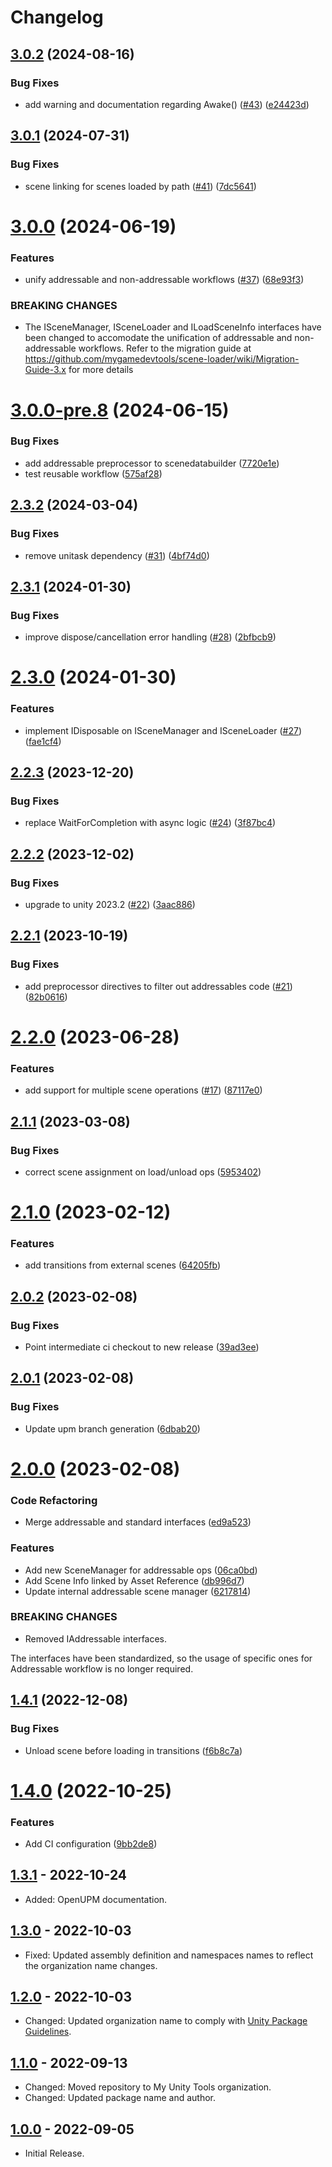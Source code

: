 # Changelog

## [3.0.2](https://github.com/mygamedevtools/scene-loader/compare/3.0.1...3.0.2) (2024-08-16)


### Bug Fixes

* add warning and documentation regarding Awake() ([#43](https://github.com/mygamedevtools/scene-loader/issues/43)) ([e24423d](https://github.com/mygamedevtools/scene-loader/commit/e24423ddd568e3cce856f9ce6b14c49ec3061d48))

## [3.0.1](https://github.com/mygamedevtools/scene-loader/compare/3.0.0...3.0.1) (2024-07-31)


### Bug Fixes

* scene linking for scenes loaded by path ([#41](https://github.com/mygamedevtools/scene-loader/issues/41)) ([7dc5641](https://github.com/mygamedevtools/scene-loader/commit/7dc5641dfbb2cfae70ba7fe9268f4052183c0d73))

# [3.0.0](https://github.com/mygamedevtools/scene-loader/compare/2.3.2...3.0.0) (2024-06-19)


### Features

* unify addressable and non-addressable workflows ([#37](https://github.com/mygamedevtools/scene-loader/issues/37)) ([68e93f3](https://github.com/mygamedevtools/scene-loader/commit/68e93f3e36efdf5cc3e12adb92490cbc3e75f77f))


### BREAKING CHANGES

* The ISceneManager, ISceneLoader and ILoadSceneInfo interfaces have been changed to accomodate the unification of addressable and non-addressable workflows. Refer to the migration guide at https://github.com/mygamedevtools/scene-loader/wiki/Migration-Guide-3.x for more details

# [3.0.0-pre.8](https://github.com/mygamedevtools/scene-loader/compare/3.0.0-pre.7...3.0.0-pre.8) (2024-06-15)


### Bug Fixes

* add addressable preprocessor to scenedatabuilder ([7720e1e](https://github.com/mygamedevtools/scene-loader/commit/7720e1e3f3c97c2f93ab9cf83f314f79b77f0e9f))
* test reusable workflow ([575af28](https://github.com/mygamedevtools/scene-loader/commit/575af284a41ae4a654a7a0d591661911d0a5e1bb))

## [2.3.2](https://github.com/mygamedevtools/scene-loader/compare/2.3.1...2.3.2) (2024-03-04)


### Bug Fixes

* remove unitask dependency ([#31](https://github.com/mygamedevtools/scene-loader/issues/31)) ([4bf74d0](https://github.com/mygamedevtools/scene-loader/commit/4bf74d0d7e246d1ec9de42e73ea70aba7d260f1d))

## [2.3.1](https://github.com/mygamedevtools/scene-loader/compare/2.3.0...2.3.1) (2024-01-30)


### Bug Fixes

* improve dispose/cancellation error handling ([#28](https://github.com/mygamedevtools/scene-loader/issues/28)) ([2bfbcb9](https://github.com/mygamedevtools/scene-loader/commit/2bfbcb95487aa4a81bc4e0d7547908c00597715c))

# [2.3.0](https://github.com/mygamedevtools/scene-loader/compare/2.2.3...2.3.0) (2024-01-30)


### Features

* implement IDisposable on ISceneManager and ISceneLoader ([#27](https://github.com/mygamedevtools/scene-loader/issues/27)) ([fae1cf4](https://github.com/mygamedevtools/scene-loader/commit/fae1cf471e930a2b773ead6d99b3b1418cf022b9))

## [2.2.3](https://github.com/mygamedevtools/scene-loader/compare/2.2.2...2.2.3) (2023-12-20)


### Bug Fixes

* replace WaitForCompletion with async logic ([#24](https://github.com/mygamedevtools/scene-loader/issues/24)) ([3f87bc4](https://github.com/mygamedevtools/scene-loader/commit/3f87bc4345808cee7e80435286a23ee2268deb73))

## [2.2.2](https://github.com/mygamedevtools/scene-loader/compare/2.2.1...2.2.2) (2023-12-02)


### Bug Fixes

* upgrade to unity 2023.2 ([#22](https://github.com/mygamedevtools/scene-loader/issues/22)) ([3aac886](https://github.com/mygamedevtools/scene-loader/commit/3aac8868f770696bcbb86595da77718afc147c9b))

## [2.2.1](https://github.com/mygamedevtools/scene-loader/compare/2.2.0...2.2.1) (2023-10-19)


### Bug Fixes

* add preprocessor directives to filter out addressables code ([#21](https://github.com/mygamedevtools/scene-loader/issues/21)) ([82b0616](https://github.com/mygamedevtools/scene-loader/commit/82b06169bc2eedadbadcc24d3899e85fa095b683))

# [2.2.0](https://github.com/mygamedevtools/scene-loader/compare/2.1.1...2.2.0) (2023-06-28)


### Features

* add support for multiple scene operations ([#17](https://github.com/mygamedevtools/scene-loader/issues/17)) ([87117e0](https://github.com/mygamedevtools/scene-loader/commit/87117e087dff8dec8dbf688da38a3aa172c8019d))

## [2.1.1](https://github.com/mygamedevtools/scene-loader/compare/2.1.0...2.1.1) (2023-03-08)


### Bug Fixes

* correct scene assignment on load/unload ops ([5953402](https://github.com/mygamedevtools/scene-loader/commit/5953402dadcec15fd493298611fe86d13cfb8cf0))

# [2.1.0](https://github.com/mygamedevtools/scene-loader/compare/2.0.2...2.1.0) (2023-02-12)


### Features

* add transitions from external scenes ([64205fb](https://github.com/mygamedevtools/scene-loader/commit/64205fb336f443834c16898fb590dceeaa672a29))

## [2.0.2](https://github.com/mygamedevtools/scene-loader/compare/2.0.1...2.0.2) (2023-02-08)


### Bug Fixes

* Point intermediate ci checkout to new release ([39ad3ee](https://github.com/mygamedevtools/scene-loader/commit/39ad3eef4e1093f2970b2ff4cbb822ee2280909e))

## [2.0.1](https://github.com/mygamedevtools/scene-loader/compare/2.0.0...2.0.1) (2023-02-08)


### Bug Fixes

* Update upm branch generation ([6dbab20](https://github.com/mygamedevtools/scene-loader/commit/6dbab20225b1f9df9fd7e1b9255c528d6877c204))

# [2.0.0](https://github.com/mygamedevtools/scene-loader/compare/1.4.1...2.0.0) (2023-02-08)


### Code Refactoring

* Merge addressable and standard interfaces ([ed9a523](https://github.com/mygamedevtools/scene-loader/commit/ed9a523c92b381c39fd946ab514d838990627da9))


### Features

* Add new SceneManager for addressable ops ([06ca0bd](https://github.com/mygamedevtools/scene-loader/commit/06ca0bd51fd4af4e2e8324d5e5feecc0e38618bc))
* Add Scene Info linked by Asset Reference ([db996d7](https://github.com/mygamedevtools/scene-loader/commit/db996d78b853a7125512e6b34c36451b2b01748d))
* Update internal addressable scene manager ([6217814](https://github.com/mygamedevtools/scene-loader/commit/62178144cc92cf55577db03095f5b92a0376757f))


### BREAKING CHANGES

* Removed IAddressable interfaces.

The interfaces have been standardized, so the usage of specific ones for Addressable workflow is no longer required.

## [1.4.1](https://github.com/mygamedevtools/scene-loader/compare/1.4.0...1.4.1) (2022-12-08)


### Bug Fixes

* Unload scene before loading in transitions ([f6b8c7a](https://github.com/mygamedevtools/scene-loader/commit/f6b8c7a7c06d980be709687dfb3de5cf2761adb0))

# [1.4.0](https://github.com/mygamedevtools/scene-loader/compare/1.3.1...1.4.0) (2022-10-25)


### Features

* Add CI configuration ([9bb2de8](https://github.com/mygamedevtools/scene-loader/commit/9bb2de8fa695337f08d6f70a5a3aeb4e772cac0f))

## [1.3.1] - 2022-10-24
- Added: OpenUPM documentation.

## [1.3.0] - 2022-10-03
- Fixed: Updated assembly definition and namespaces names to reflect the organization name changes.

## [1.2.0] - 2022-10-03
- Changed: Updated organization name to comply with [Unity Package Guidelines](https://unity.com/legal/terms-of-service/software/package-guidelines).

## [1.1.0] - 2022-09-13
- Changed: Moved repository to My Unity Tools organization.
- Changed: Updated package name and author.

## [1.0.0] - 2022-09-05
- Initial Release.

[1.3.1]: https://github.com/mygamedevtools/scene-loader/compare/1.3.0...1.3.1
[1.3.0]: https://github.com/mygamedevtools/scene-loader/compare/1.2.0...1.3.0
[1.2.0]: https://github.com/mygamedevtools/scene-loader/compare/1.1.0...1.2.0
[1.1.0]: https://github.com/mygamedevtools/scene-loader/compare/1.0.0...1.1.0
[1.0.0]: https://github.com/mygamedevtools/scene-loader/compare/f2b6582...1.0.0
